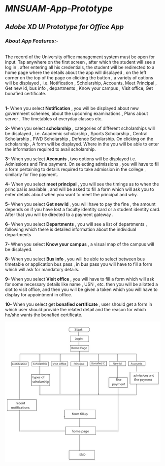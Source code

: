 <h1><i>MNSUAM-App-Prototype</i></h1>
<h2><i>Adobe XD UI Prototype for Office App</i></h2>
<h3><i>About App Features:-</i></h3>
<br>
The record of the University office management system must be open for input. Tap anywhere on the first screen , after which the student will see a log in , after entering all his credentials, the student will be redirected to a home page where the details about the app will displayed , on the left corner on the top of the page on clicking the button , a variety of options will be displayed , i.e.  Notification , Scholarship, Accounts, Meet Principal , Get new id, bus info , departments , Know your campus , Visit office, Get bonafied certificate.<br><br>

**1-**  When you select **Notification** , you will be displayed about new government schemes, about the upcoming examinations , Plans about server , The timetables of everyday classes etc.

**2-** When you select **scholarship** , categories of different scholarships will be displayed , i.e. Academic scholarship , Sports Scholarship , Central Scholarship , PWD Scholarship , Defence Scholarship. On clicking on the scholarship , A form will be displayed. Where in the you will be able to enter the information required to avail scholarship.

**3-** When you select **Accounts** , two options will be displayed i.e. Admissions and Fine payment. On selecting admissions , you will have to fill a form pertaining to details required to take admission in the college , similarly for fine payment. 

**4-** When you select **meet principal** , you will see the timings as to when the principal is available , and will be asked to fill a form which will ask you to enter details about when you want to meet the principal and why.

**5-** When you select **Get new Id**  , you will have to pay the fine , the amount depends on if you have lost a faculty identity card or a student identity card. After that you will be directed to a payment gateway .

**6-** When you select **Departments**  , you will see a list of departments , following which there is detailed information about the individual departments

**7-** When you select **Know your campus**  , a visual map of the campus will be displayed.

**8-** When you select **Bus info**  , you will be able to select between bus timetable or application bus pass , in bus pass you will have to fill a form which will ask for mandatory details.

**9-** When you select **Visit office**  , you will have to fill a form which will ask for some necessary details like name , USN , etc. then you will be allotted a slot to visit office, and then you will be given a token which you will have to display for appointment in office.

**10-** When you select get **bonafied certificate**  , user should get a form in which user should provide the related detail and the reason for which he/she wants the bonafied certificate.

![Flow Chart Diagram](https://github.com/theusmanlatif/Office-App-Prototype/blob/main/Flow%20chart.jpg)
